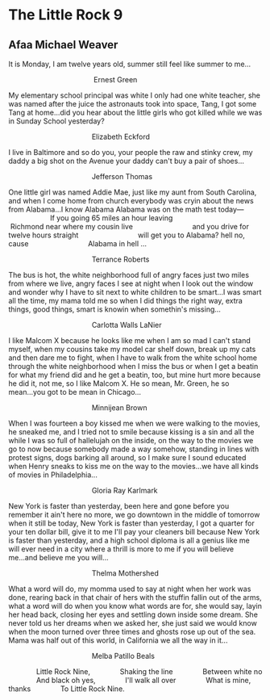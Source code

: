 # The Little Rock 9
## Afaa Michael Weaver
It is Monday, I am twelve years old,
summer still feel like summer to me...

                                           Ernest Green


My elementary school principal was white
I only had one white teacher, she was named
after the juice the astronauts took into space,
Tang, I got some Tang at home...did you hear
about the little girls who got killed while we was
in Sunday School yesterday?

                                          Elizabeth Eckford


I live in Baltimore and so do you,
your people the raw and stinky crew,
my daddy a big shot on the Avenue
your daddy can't buy a pair of shoes...

                                          Jefferson Thomas


One little girl was named Addie Mae,
just like my aunt from South Carolina,
and when I come home from church
everybody was cryin about the news
from Alabama...I know Alabama
Alabama was on the math test today—
                             If you going 65 miles an hour leaving
                             Richmond near where my cousin live
                             and you drive for twelve hours straight
                             will get you to Alabama? hell no, cause
                             Alabama in hell ...

                                          Terrance Roberts


The bus is hot, the white neighborhood
full of angry faces just two miles from where
we live, angry faces I see at night when I look
out the window and wonder why I have to sit
next to white children to be smart...I was smart
all the time, my mama told me so when I did
things the right way, extra things, good things,
smart is knowin when somethin's missing...

                                          Carlotta Walls LaNier


I like Malcom X because he looks like me
when I am so mad I can't stand myself, when
my cousins take my model car shelf down,
break up my cats and then dare me to fight,
when I have to walk from the white school
home through the white neighborhood when
I miss the bus or when I get a beatin for what
my friend did and he get a beatin, too, but
mine hurt more because he did it, not me, so
I like Malcom X. He so mean, Mr. Green,
he so mean...you got to be mean in Chicago...

                                          Minnijean Brown


When I was fourteen a boy kissed me
when we were walking to the movies,
he sneaked me, and I tried not to smile
because kissing is a sin and all the while
I was so full of hallelujah on the inside,
on the way to the movies we go to now
because somebody made a way somehow,
standing in lines with protest signs, dogs
barking all around, so I make sure I sound
educated when Henry sneaks to kiss me
on the way to the movies...we have
all kinds of movies in Philadelphia...

                                          Gloria Ray Karlmark


New York is faster than yesterday,
been here and gone before you remember
it ain't here no more, we go downtown
in the middle of tomorrow when it still be
today, New York is faster than yesterday,
I got a quarter for your ten dollar bill,
give it to me I'll pay your cleaners bill
because New York is faster than yesterday,
and a high school diploma is all a genius
like me will ever need in a city where
a thrill is more to me if you will believe
me...and believe me you will...

                                          Thelma Mothershed


What a word will do, my momma used to say
at night when her work was done, rearing back
in that chair of hers with the stuffin fallin out
of the arms, what a word will do when you know
what words are for, she would say, layin her head
back, closing her eyes and settling down
inside some dream. She never told us her dreams
when we asked her, she just said we would know
when the moon turned over three times and ghosts
rose up out of the sea. Mama was half out
of this world, in California we all the way in it...

                                          Melba Patillo Beals


              Little Rock Nine,
              Shaking the line
              Between white no
              And black oh yes,
              I'll walk all over
              What is mine, thanks
              To Little Rock Nine.